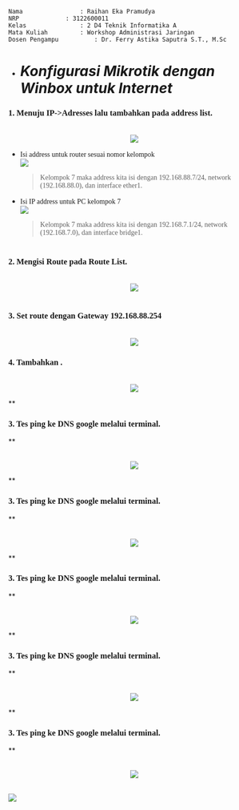     Nama		        : Raihan Eka Pramudya
    NRP		        : 3122600011
    Kelas		        : 2 D4 Teknik Informatika A
    Mata Kuliah	        : Workshop Administrasi Jaringan
    Dosen Pengampu	        : Dr. Ferry Astika Saputra S.T., M.Sc
    

- # _Konfigurasi Mikrotik dengan Winbox untuk Internet_ 
**<h3 style="font-family:bahnschrift;">1. Menuju IP->Adresses lalu tambahkan pada address list.</h3>**
<p align="center">
  <br><img src="assets/addAdrress.png"><br>
</p> 

- <div class ="isi" style="font-family:bahnschrift;"> Isi address untuk router sesuai nomor kelompok<br>
  <img src="assets/4.png"> <br>

  ><div class ="isi" style="font-family:bahnschrift;">  Kelompok 7 maka address kita isi dengan 192.168.88.7/24, network (192.168.88.0), dan interface ether1.
  
- <div class ="isi" style="font-family:bahnschrift;"> Isi IP address untuk PC kelompok 7<br>
  <img src="assets/3.png"> <br>

  ><div class ="isi" style="font-family:bahnschrift;">  Kelompok 7 maka address kita isi dengan 192.168.7.1/24, network (192.168.7.0), dan interface bridge1.
#
**<h3 style="font-family:bahnschrift;">2. Mengisi Route pada Route List.</h3>**
<p align="center">
  <br><img src="assets/1.png"><br>
</p>

#

**<h3 style="font-family:bahnschrift;">3. Set route dengan Gateway 192.168.88.254</h3>**
<p align="center">
  <br><img src="assets/2.png"><br>
</p>

**<h3 style="font-family:bahnschrift;">4. Tambahkan .</h3>**
<p align="center">
  <br><img src="assets/5.png"><br>
</p>
**<h3 style="font-family:bahnschrift;">3. Tes ping ke DNS google melalui terminal.</h3>**
<p align="center">
  <br><img src="assets/6.png"><br>
</p>
**<h3 style="font-family:bahnschrift;">3. Tes ping ke DNS google melalui terminal.</h3>**
<p align="center">
  <br><img src="assets/7.png"><br>
</p>
**<h3 style="font-family:bahnschrift;">3. Tes ping ke DNS google melalui terminal.</h3>**
<p align="center">
  <br><img src="assets/8.png"><br>
</p>
**<h3 style="font-family:bahnschrift;">3. Tes ping ke DNS google melalui terminal.</h3>**
<p align="center">
  <br><img src="assets/9.png"><br>
</p>
**<h3 style="font-family:bahnschrift;">3. Tes ping ke DNS google melalui terminal.</h3>**
<p align="center">
  <br><img src="assets/10.png"><br>
</p>
  <br><img src="assets/11.png"><br>
